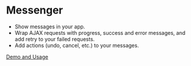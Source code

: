 # Messenger

- Show messages in your app.
- Wrap AJAX requests with progress, success and error messages, and add retry to your failed requests.
- Add actions (undo, cancel, etc.) to your messages.

[Demo and Usage](http://hubspot.github.com/messenger)
